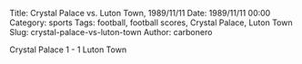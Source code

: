 Title: Crystal Palace vs. Luton Town, 1989/11/11
Date: 1989/11/11 00:00
Category: sports
Tags: football, football scores, Crystal Palace, Luton Town
Slug: crystal-palace-vs-luton-town
Author: carbonero


Crystal Palace 1 - 1 Luton Town

